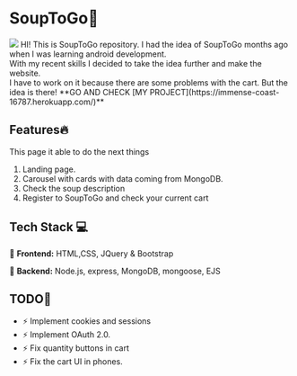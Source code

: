 # SoupToGo:ramen:
<img src="https://i.ibb.co/SNSHkSY/Soup-To-Go-Web.png"/>
HI! This is SoupToGo repository. I had the idea of SoupToGo months ago when I was learning android development.<br>
With my recent skills I decided to take the idea further and make the website.<br>
I have to work on it because there are some problems with the cart. But the idea is there!
**GO AND CHECK [MY PROJECT](https://immense-coast-16787.herokuapp.com/)**

## Features:fire:

This page it able to do the next things<br>
1. Landing page.<br>
2. Carousel with cards with data coming from MongoDB.<br>
3. Check the soup description<br>
4. Register to SoupToGo and check your current cart<br>

## Tech Stack :computer:

:stew: **Frontend:** HTML,CSS, JQuery & Bootstrap<br>

:stew: **Backend:** Node.js, express, MongoDB, mongoose, EJS

## TODO:pencil:

- :zap: Implement cookies and sessions<br>
- :zap: Implement OAuth 2.0.<br>
- :zap: Fix quantity buttons in cart<br>
- :zap: Fix the cart UI in phones.<br>
